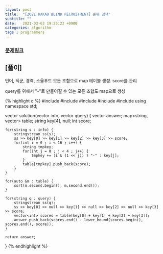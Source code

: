 ```yaml
---
layout: post
title:  "[2021 KAKAO BLIND RECRUITMENT] 순위 검색"
subtitle: ""
date:   2021-03-03 19:25:23 +0900
categories: algorithm
tags : programmers
---
```

### [문제링크]({{"https://programmers.co.kr/learn/courses/30/lessons/72412"}})

## [풀이]

언어, 직군, 경력, 소울푸드 모든 조합으로 map 테이블 생성. score를 관리

query를 위해서 "-"로 만들어질 수 있는 모든 조합도 map으로 생성

{% highlight c %}
#include <string>
#include <vector>
#include <map>
#include <algorithm>
#include <sstream>
using namespace std;

vector<int> solution(vector<string> info, vector<string> query) {
    vector<int> answer;
    map<string, vector<int>> table;
    string key[4], null; int score;     
    
    for(string s : info) {
        stringstream ss(s);
        ss >> key[0] >> key[1] >> key[2] >> key[3] >> score;
        for(int i = 0 ; i < 16 ; i++) {
            string tmpkey;
            for(int j = 0 ; j < 4 ; j++) {
                tmpkey += (i & (1 << j)) ? "-" : key[j];
            }
            table[tmpkey].push_back(score);
        }
    }

    for(auto &m : table) {
        sort(m.second.begin(), m.second.end());
    }
    
    for(string q : query) {
        stringstream ss(q);
        ss >> key[0] >> null >> key[1] >> null >> key[2] >> null >> key[3] >> score;
        vector<int> scores = table[key[0] + key[1] + key[2] + key[3]];
        answer.push_back(scores.end() - lower_bound(scores.begin(), scores.end(), score));
    }
    
    return answer;
}
{% endhighlight %}